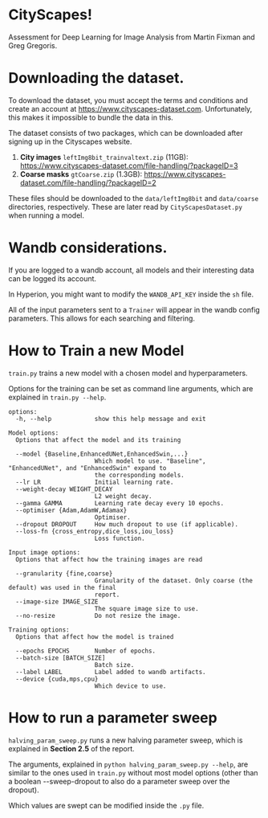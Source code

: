 # CityScapes!
Assessment for Deep Learning for Image Analysis from Martin Fixman and Greg Gregoris.

# Downloading the dataset.
To download the dataset, you must accept the terms and conditions and create an account at https://www.cityscapes-dataset.com. Unfortunately, this makes it impossible to bundle the data in this.

The dataset consists of two packages, which can be downloaded after signing up in the Cityscapes website.
1. **City images** `leftImg8bit_trainvaltext.zip` (11GB): https://www.cityscapes-dataset.com/file-handling/?packageID=3
2. **Coarse masks** `gtCoarse.zip` (1.3GB): https://www.cityscapes-dataset.com/file-handling/?packageID=2

These files should be downloaded to the `data/leftImg8bit` and `data/coarse` directories, respectively. These are later read by `CityScapesDataset.py` when running a model.

# Wandb considerations.
If you are logged to a wandb account, all models and their interesting data can be logged its account.

In Hyperion, you might want to modify the `WANDB_API_KEY` inside the `sh` file.

All of the input parameters sent to a `Trainer` will appear in the wandb config parameters. This allows for each searching and filtering.

# How to Train a new Model
`train.py` trains a new model with a chosen model and hyperparameters.

Options for the training can be set as command line arguments, which are explained in `train.py --help`.
```
options:
  -h, --help            show this help message and exit

Model options:
  Options that affect the model and its training

  --model {Baseline,EnhancedUNet,EnhancedSwin,...}
                        Which model to use. "Baseline", "EnhancedUNet", and "EnhancedSwin" expand to
                        the corresponding models.
  --lr LR               Initial learning rate.
  --weight-decay WEIGHT_DECAY
                        L2 weight decay.
  --gamma GAMMA         Learning rate decay every 10 epochs.
  --optimiser {Adam,AdamW,Adamax}
                        Optimiser.
  --dropout DROPOUT     How much dropout to use (if applicable).
  --loss-fn {cross_entropy,dice_loss,iou_loss}
                        Loss function.

Input image options:
  Options that affect how the training images are read

  --granularity {fine,coarse}
                        Granularity of the dataset. Only coarse (the default) was used in the final
                        report.
  --image-size IMAGE_SIZE
                        The square image size to use.
  --no-resize           Do not resize the image.

Training options:
  Options that affect how the model is trained

  --epochs EPOCHS       Number of epochs.
  --batch-size [BATCH_SIZE]
                        Batch size.
  --label LABEL         Label added to wandb artifacts.
  --device {cuda,mps,cpu}
                        Which device to use.
```

# How to run a parameter sweep
`halving_param_sweep.py` runs a new halving parameter sweep, which is explained in **Section 2.5** of the report.

The arguments, explained in `python halving_param_sweep.py --help`, are similar to the ones used in `train.py` without most model options (other than a boolean --sweep-dropout to also do a parameter sweep over the dropout).

Which values are swept can be modified inside the `.py` file.
